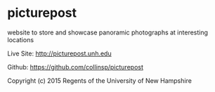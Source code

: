 # picturepost
website to store and showcase panoramic photographs at interesting locations

Live Site:
http://picturepost.unh.edu

Github:
https://github.com/collinsp/picturepost

Copyright (c) 2015 Regents of the University of New Hampshire
